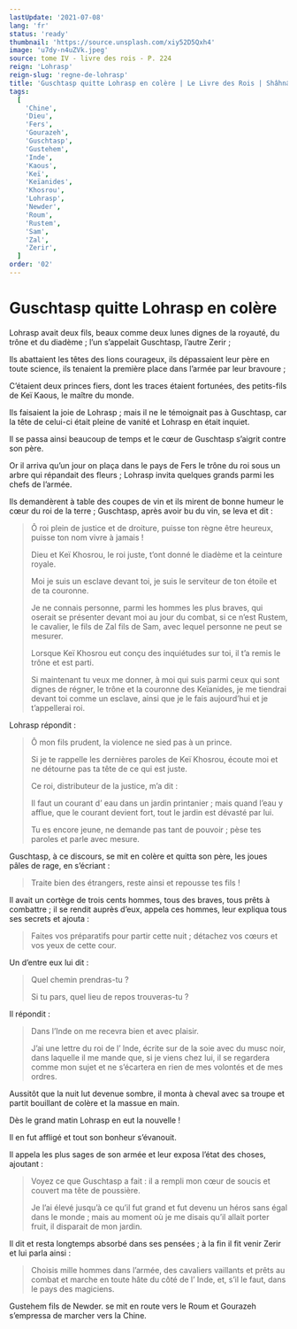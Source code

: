 ```yaml
---
lastUpdate: '2021-07-08'
lang: 'fr'
status: 'ready'
thumbnail: 'https://source.unsplash.com/xiy52D5Qxh4'
image: 'u7dy-n4uZVk.jpeg'
source: tome IV - livre des rois - P. 224
reign: 'Lohrasp'
reign-slug: 'regne-de-lohrasp'
title: 'Guschtasp quitte Lohrasp en colère | Le Livre des Rois | Shâhnâmeh'
tags:
  [
    'Chine',
    'Dieu',
    'Fers',
    'Gourazeh',
    'Guschtasp',
    'Gustehem',
    'Inde',
    'Kaous',
    'Keï',
    'Keïanides',
    'Khosrou',
    'Lohrasp',
    'Newder',
    'Roum',
    'Rustem',
    'Sam',
    'Zal',
    'Zerir',
  ]
order: '02'
---
```


<!-- LTeX: language=fr -->

# Guschtasp quitte Lohrasp en colère

Lohrasp avait deux fils, beaux comme deux lunes dignes de la royauté, du trône et du diadème ; l’un s’appelait Guschtasp, l’autre Zerir ;

Ils abattaient les têtes des lions courageux, ils dépassaient leur père en toute science, ils tenaient la première place dans l’armée par leur bravoure ;

C’étaient deux princes fiers, dont les traces étaient fortunées, des petits-fils de Keï Kaous, le maître du monde.

Ils faisaient la joie de Lohrasp ; mais il ne le témoignait pas à Guschtasp, car la tête de celui-ci était pleine de vanité et Lohrasp en était inquiet.

Il se passa ainsi beaucoup de temps et le cœur de Guschtasp s’aigrit contre son père.

Or il arriva qu’un jour on plaça dans le pays de Fers le trône du roi sous un arbre qui répandait des fleurs ; Lohrasp invita quelques grands parmi les chefs de l’armée.

Ils demandèrent à table des coupes de vin et ils mirent de bonne humeur le cœur du roi de la terre ; Guschtasp, après avoir bu du vin, se leva et dit :

> Ô roi plein de justice et de droiture, puisse ton règne être heureux, puisse ton nom vivre à jamais !
>
> Dieu et Keï Khosrou, le roi juste, t’ont donné le diadème et la ceinture royale.
>
> Moi je suis un esclave devant toi, je suis le serviteur de ton étoile et de ta couronne.
>
> Je ne connais personne, parmi les hommes les plus braves, qui oserait se présenter devant moi au jour du combat, si ce n’est Rustem, le cavalier, le fils de Zal fils de Sam, avec lequel personne ne peut se mesurer.
>
> Lorsque Keï Khosrou eut conçu des inquiétudes sur toi, il t’a remis le trône et est parti.
>
> Si maintenant tu veux me donner, à moi qui suis parmi ceux qui sont dignes de régner, le trône et la couronne des Keïanides, je me tiendrai devant toi comme un esclave, ainsi que je le fais aujourd’hui et je t’appellerai roi.

Lohrasp répondit :

> Ô mon fils prudent, la violence ne sied pas à un prince.
>
> Si je te rappelle les dernières paroles de Keï Khosrou, écoute moi et ne détourne pas ta tête de ce qui est juste.
>
> Ce roi, distributeur de la justice, m’a dit :
>
> Il faut un courant d’ eau dans un jardin printanier ; mais quand l’eau y afflue, que le courant devient fort, tout le jardin est dévasté par lui.
>
> Tu es encore jeune, ne demande pas tant de pouvoir ; pèse tes paroles et parle avec mesure.

Guschtasp, à ce discours, se mit en colère et quitta son père, les joues pâles de rage, en s’écriant :

> Traite bien des étrangers, reste ainsi et repousse tes fils !

Il avait un cortège de trois cents hommes, tous des braves, tous prêts à combattre ; il se rendit auprès d’eux, appela ces hommes, leur expliqua tous ses secrets et ajouta :

> Faites vos préparatifs pour partir cette nuit ; détachez vos cœurs et vos yeux de cette cour.

Un d’entre eux lui dit :

> Quel chemin prendras-tu ?
>
> Si tu pars, quel lieu de repos trouveras-tu ?

Il répondit :

> Dans l’Inde on me recevra bien et avec plaisir.
>
> J’ai une lettre du roi de l’ lnde, écrite sur de la soie avec du musc noir, dans laquelle il me mande que, si je viens chez lui, il se regardera comme mon sujet et ne s’écartera en rien de mes volontés et de mes ordres.

Aussitôt que la nuit lut devenue sombre, il monta à cheval avec sa troupe et partit bouillant de colère et la massue en main.

Dès le grand matin Lohrasp en eut la nouvelle !

Il en fut affligé et tout son bonheur s’évanouit.

Il appela les plus sages de son armée et leur exposa l’état des choses, ajoutant :

> Voyez ce que Guschtasp a fait : il a rempli mon cœur de soucis et couvert ma tête de poussière.
>
> Je l’ai élevé jusqu’à ce qu’il fut grand et fut devenu un héros sans égal dans le monde ; mais au moment où je me disais qu’il allait porter fruit, il disparait de mon jardin.

Il dit et resta longtemps absorbé dans ses pensées ; à la fin il fit venir Zerir et lui parla ainsi :

> Choisis mille hommes dans l’armée, des cavaliers vaillants et prêts au combat et marche en toute hâte du côté de l’ Inde, et, s’il le faut, dans le pays des magiciens.

Gustehem fils de Newder. se mit en route vers le Roum et Gourazeh s’empressa de marcher vers la Chine.
